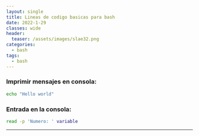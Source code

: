 ```yaml
---
layout: single
title: Lineas de codigo basicas para bash
date: 2022-1-29
classes: wide
header:
  teaser: /assets/images/slae32.png
categories:
  - bash
tags:
  - bash
---
```


### Imprimir mensajes en consola:
```bash
echo "Hello world"
```

### Entrada en la consola:

```bash
read -p 'Numero: ' variable
```


---